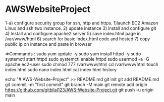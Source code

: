 # AWSWebsiteProject

1-a) configure security group for ssh, http and https. 
1)launch EC2 Amazon Linux and ssh two instance.
2) update instance
3) install and configure git
4) Install and configure apache2 server
5) save index.html page in /var/www/html
6) search for basic index.html code and hosted
7) copy public ip on instance and paste in browser

=>Commands : sudo yum update -y
sudo yum install httpd -y
sudo systemctl start httpd
sudo systemctl enable httpd
sudo usermod -a -G apache ec2-user
sudo chmod 777 /var/www/html
cd /var/www/html
touch index.html
sudo nano index.html
cat index.html
history



echo "# AWS-Website-Project" >> README.md
git init
git add README.md
git commit -m "first commit"
git branch -M main
git remote add origin https://github.com/gitbilal123/AWS-Website-Project.git
git push -u origin main


